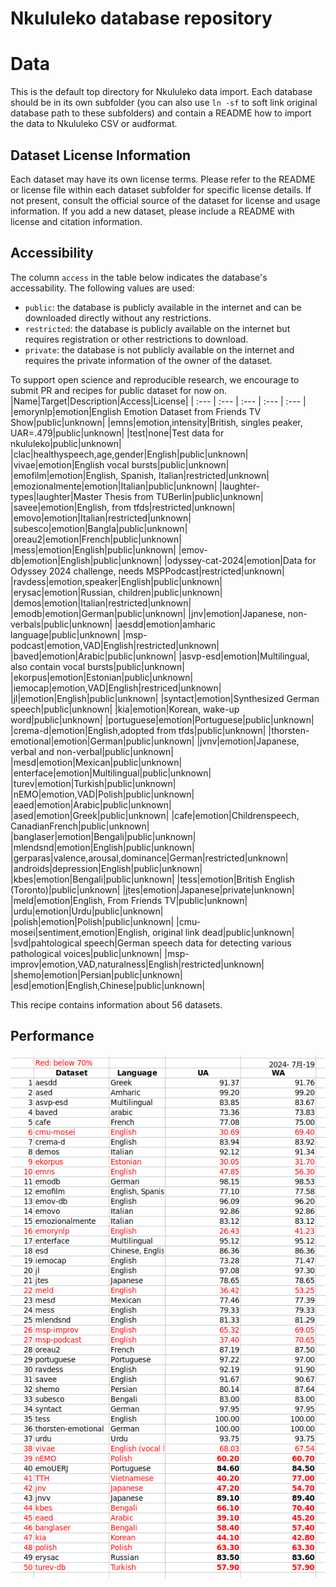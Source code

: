 Nkululeko database repository
=============================

# Data

This is the default top directory for Nkululeko data import. Each database should be in its own subfolder (you can also use `ln -sf` to soft link original database path to these subfolders) and contain a README how to import the data to Nkululeko CSV or audformat.

## Dataset License Information

Each dataset may have its own license terms. Please refer to the README or license file within each dataset subfolder for specific license details. If not present, consult the official source of the dataset for license and usage information. If you add a new dataset, please include a README with license and citation information.

## Accessibility

The column `access` in the table below indicates the database's accessability. The following values are used:
- `public`: the database is publicly available in the internet and can be downloaded directly without any restrictions.
- `restricted`: the database is publicly available on the internet but requires registration or other restrictions to download.
- `private`: the database is not publicly available on the internet and requires the private information of the owner of the dataset.


To support open science and reproducible research, we encourage to submit PR and recipes for public dataset for now on.
|Name|Target|Description|Access|License|
| :--- | :--- | :--- | :--- | :--- |
|emorynlp|emotion|English Emotion Dataset from Friends TV Show|public|unknown|
|emns|emotion,intensity|British, singles peaker, UAR=.479|public|unknown|
|test|none|Test data for nkululeko|public|unknown|
|clac|healthyspeech,age,gender|English|public|unknown|
|vivae|emotion|English vocal bursts|public|unknown|
|emofilm|emotion|English, Spanish, Italian|restricted|unknown|
|emozionalmente|emotion|Italian|public|unknown|
|laughter-types|laughter|Master Thesis from TUBerlin|public|unknown|
|savee|emotion|English, from tfds|restricted|unknown|
|emovo|emotion|Italian|restricted|unknown|
|subesco|emotion|Bangla|public|unknown|
|oreau2|emotion|French|public|unknown|
|mess|emotion|English|public|unknown|
|emov-db|emotion|English|public|unknown|
|odyssey-cat-2024|emotion|Data for Odyssey 2024 challenge, needs MSPPodcast|restricted|unknown|
|ravdess|emotion,speaker|English|public|unknown|
|erysac|emotion|Russian, children|public|unknown|
|demos|emotion|Italian|restricted|unknown|
|emodb|emotion|German|public|unknown|
|jnv|emotion|Japanese, non-verbals|public|unknown|
|aesdd|emotion|amharic language|public|unknown|
|msp-podcast|emotion,VAD|English|restricted|unknown|
|baved|emotion|Arabic|public|unknown|
|asvp-esd|emotion|Multilingual, also contain vocal bursts|public|unknown|
|ekorpus|emotion|Estonian|public|unknown|
|iemocap|emotion,VAD|English|restriced|unknown|
|jl|emotion|English|public|unknown|
|syntact|emotion|Synthesized German speech|public|unknown|
|kia|emotion|Korean, wake-up word|public|unknown|
|portuguese|emotion|Portuguese|public|unknown|
|crema-d|emotion|English,adopted from tfds|public|unknown|
|thorsten-emotional|emotion|German|public|unknown|
|jvnv|emotion|Japanese, verbal and non-verbal|public|unknown|
|mesd|emotion|Mexican|public|unknown|
|enterface|emotion|Multilingual|public|unknown|
|turev|emotion|Turkish|public|unknown|
|nEMO|emotion,VAD|Polish|public|unknown|
|eaed|emotion|Arabic|public|unknown|
|ased|emotion|Greek|public|unknown|
|cafe|emotion|Childrenspeech, CanadianFrench|public|unknown|
|banglaser|emotion|Bengali|public|unknown|
|mlendsnd|emotion|English|public|unknown|
|gerparas|valence,arousal,dominance|German|restricted|unknown|
|androids|depression|English|public|unknown|
|kbes|emotion|Bengali|public|unknown|
|tess|emotion|British English (Toronto)|public|unknown|
|jtes|emotion|Japanese|private|unknown|
|meld|emotion|English, From Friends TV|public|unknown|
|urdu|emotion|Urdu|public|unknown|
|polish|emotion|Polish|public|unknown|
|cmu-mosei|sentiment,emotion|English, original link dead|public|unknown|
|svd|pahtological speech|German speech data for detecting various pathological voices|public|unknown|
|msp-improv|emotion,VAD,naturalness|English|restricted|unknown|
|shemo|emotion|Persian|public|unknown|
|esd|emotion|English,Chinese|public|unknown|


This recipe contains information about 56 datasets.
## Performance
  
![Nkululeko performance](../meta/images/nkululeko_ser_20240719.png)
